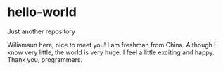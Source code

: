 # hello-world
Just another repository


Wiliamsun here, nice to meet you! I am freshman from China. 
Although I know very little, the world is very huge. 
I feel a little exciting and happy. Thank you, programmers.
